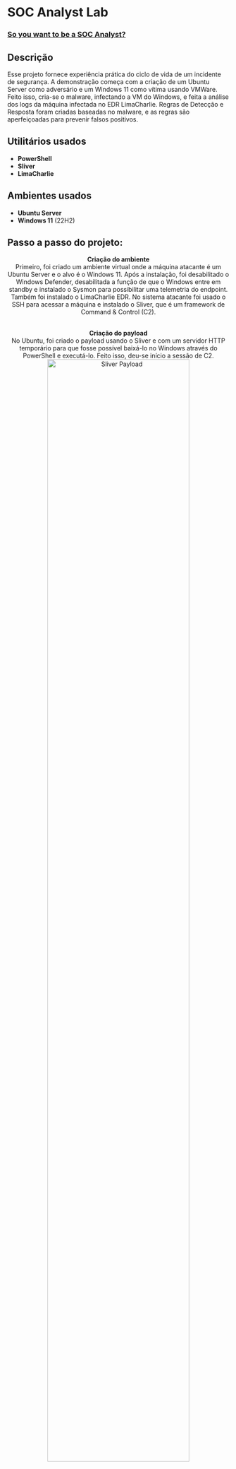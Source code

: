 <h1>SOC Analyst Lab</h1>

### [So you want to be a SOC Analyst?](https://blog.ecapuano.com/p/so-you-want-to-be-a-soc-analyst-part)

<h2>Descrição</h2>
Esse projeto fornece experiência prática do ciclo de vida de um incidente de segurança. A demonstração começa com a criação de um Ubuntu Server como adversário e um Windows 11 como vítima usando VMWare. Feito isso, cria-se o malware, infectando a VM do Windows, e feita a análise dos logs da máquina infectada no EDR LimaCharlie.
Regras de Detecção e Resposta foram criadas baseadas no malware, e as regras são aperfeiçoadas para prevenir falsos positivos.

<br />


<h2>Utilitários usados</h2>
 
- <b>PowerShell</b>
- <b>Sliver</b>
- <b>LimaCharlie</b>

<h2>Ambientes usados</h2>

- <b>Ubuntu Server</b>
- <b>Windows 11</b> (22H2)

<h2>Passo a passo do projeto:</h2>

<p align="center">
<b>Criação do ambiente</b> <br/>
  Primeiro, foi criado um ambiente virtual onde a máquina atacante é um Ubuntu Server e o alvo é o Windows 11. Após a instalação, foi desabilitado o Windows Defender, desabilitada a função de que o Windows entre em standby e instalado o Sysmon para possibilitar uma telemetria do endpoint. Também foi instalado o LimaCharlie EDR.
  No sistema atacante foi usado o SSH para acessar a máquina e instalado o Sliver, que é um framework de Command & Control (C2).
<br />
<br />

<p align="center">
<b>Criação do payload</b> <br/>
  No Ubuntu, foi criado o payload usando o Sliver e com um servidor HTTP temporário para que fosse possível baixá-lo no Windows através do PowerShell e executá-lo. Feito isso, deu-se início a sessão de C2.
  <img src="https://i.imgur.com/40TWH8r.png" height="80%" width="80%" alt="Sliver Payload"/>
  <img src="https://i.imgur.com/koeGt6Q.png" height="80%" width="80%" alt="Python HTTP server"/>
  <img src="https://i.imgur.com/MUgsHQy.png" height="80%" width="80%" alt="Power Shell Download"/>
  <img src="https://i.imgur.com/qxHESTd.png" height="80%" width="80%" alt="Sliver Session"/>

<p align="center">
  Através da telemetria do LimaCharlie EDR, foi possível observar os processos que estavam rodando na máquina, inclusive o malware.
  <img src="https://i.imgur.com/cGiVU4B.png" height="80%" width="80%" alt="LimaCharlie Processes"/>

<p align="center">
  O EDR também oferece a possibilidade de escanear com o VirusTotal. No entanto, como o malware foi recém-criado, o VirusTotal o aponta como item não encontrado devido ao seu hash nunca ter sido visto.
  <img src="https://i.imgur.com/RfDY5Zc.png" height="80%" width="80%" alt="LimaCharlie Processes"/>
  
<br />
<br />

<p align="center">
<b>Dump de credenciais</b> <br/>
  Através do Sliver, foi realizado o dump de credenciais lsass.
  <img src="https://i.imgur.com/v1ffc5O.png" height="80%" width="80%" alt="Credential dump"/>

<p align="center">
   Isso possibilitou a análise do evento no LimaCharlie.
  <img src="https://i.imgur.com/1C7AxNb.png" height="80%" width="80%" alt="Report Sensitive Process Access"/>

  <p align="center">
  Durante a análise, foi criada uma regra de detecção e resposta (D&R) na detecção de SENSITIVE_PROCESS_ACCESS com o processo terminando com lsass.exe e gerando um relatório. 
  <img src="https://i.imgur.com/Mngjz70.png" height="80%" width="80%" alt="D&R rule lssas"/>
<br />
<br />

<p align="center">
<b>Ataque ao Volume Shadow e Contramedidas</b> <br/>
  Foi feito um ataque visando deletar todas as cópias do Volume Shadow. Como o VSS é usado para a recuperação de dados, é muito comum que um ataque de ransomware vise esse serviço.
  <img src="https://i.imgur.com/R2zXzYU.png" height="80%" width="80%" alt="D&R rule lssas"/>

<p align="center">
  O ataque foi identificado pelo EDR e, a partir disso, foi criada uma regra para detectar a atividade em vssadmin.exe em conjunto com o comando Delete Shadows /All. Também foi criada uma resposta para reportar essa atividade e matar o processo pai responsável.
  <img src="https://i.imgur.com/nj3xXSk.png" height="80%" width="80%" alt="D&R rule lssas"/>
  <img src="https://i.imgur.com/6BmzZXI.png" height="80%" width="80%" alt="D&R rule lssas"/>
<br />
<br />

<p align="center">
<b>Conclusão</b> <br />
  A simulação de ataques reais é uma ferramenta valiosa para melhorar a cibersegurança. Através dela, as organizações podem testar suas defesas e identificar pontos fracos.
  Neste caso, a simulação permitiu que eu desenvolvesse novas regras de detecção e resposta que podem ajudar a proteger as organizações contra ataques reais.

<!--
 ```diff
- text in red
+ text in green
! text in orange
# text in gray
@@ text in purple (and bold)@@
```
--!>
